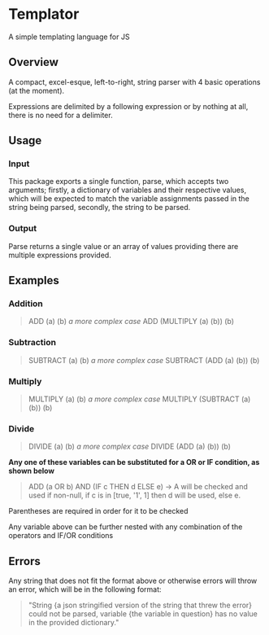 # Templator
A simple templating language for JS

## Overview

A compact, excel-esque, left-to-right, string parser with 4 basic operations (at the moment).

Expressions are delimited by a following expression or by nothing at all, there is no need for a delimiter.

## Usage

### Input

This package exports a single function, parse, which accepts two arguments; firstly, a dictionary of variables and their respective values, which will be expected to match the variable assignments passed in the string being parsed, secondly, the string to be parsed.

### Output

Parse returns a single value or an array of values providing there are multiple expressions provided.

## Examples

### Addition
> ADD (a) (b)
*a more complex case*
> ADD (MULTIPLY (a) (b)) (b)

### Subtraction
> SUBTRACT (a) (b)
*a more complex case*
> SUBTRACT (ADD (a) (b)) (b)

### Multiply
> MULTIPLY (a) (b)
*a more complex case*
> MULTIPLY (SUBTRACT (a) (b)) (b)

### Divide
> DIVIDE (a) (b)
*a more complex case*
> DIVIDE (ADD (a) (b)) (b)

**Any one of these variables can be substituted for a OR or IF condition, as shown below**

> ADD (a OR b) AND (IF c THEN d ELSE e) -> A will be checked and used if non-null, if c is in [true, '1', 1] then d will be used, else e.

Parentheses are required in order for it to be checked

Any variable above can be further nested with any combination of the operators and IF/OR conditions

## Errors

Any string that does not fit the format above or otherwise errors will throw an error, which will be in the following format:

> "String {a json stringified version of the string that threw the error} could not be parsed, variable {the variable in question} has no value in the provided dictionary."
